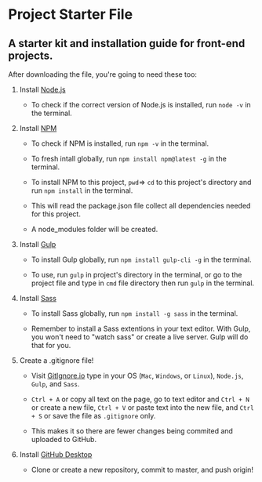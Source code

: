 # Project Starter File

## A starter kit and installation guide for front-end projects.

After downloading the file, you're going to need these too:

  1. Install [Node.js](https://nodejs.org/en/download/ "Node.js dowload link")
  
      - To check if the correct version of Node.js is installed, run ```node -v``` in the terminal.
        
  2. Install [NPM](https://www.npmjs.com/get-npm "NPM installation guide") 
  
      - To check if NPM is installed, run ```npm -v``` in the terminal.
      
      - To fresh intall globally, run ```npm install npm@latest -g``` in the terminal.
      
      - To install NPM to this project, ```pwd```=> ```cd``` to this project's directory and run ```npm install``` in the terminal.
      
      - This will read the package.json file collect all dependencies needed for this project. 
      
      - A node_modules folder will be created. 
      
  
  3. Install [Gulp](https://www.npmjs.com/package/gulp "Gulp installation guide")
  
      - To install Gulp globally, run ```npm install gulp-cli -g``` in the terminal.
      
      - To use, run ```gulp``` in project's directory in the terminal, or go to the project file and type in ```cmd``` file directory then run ```gulp``` in the terminal.
      
  4. Install [Sass](https://sass-lang.com/install "Sass installation guide")
  
      - To install Sass globally, run ```npm install -g sass``` in the terminal.
      
      - Remember to install a Sass extentions in your text editor. With Gulp, you won't need to "watch sass" or create a live server. Gulp will do that for you.
      
  5. Create a .gitignore file!
  
      - Visit [GitIgnore.io](https://www.gitignore.io/ "GitIgnore.io link") type in your OS (```Mac```, ```Windows```, or ```Linux```), ```Node.js```, ```Gulp```, and ```Sass```.
      
      - ```Ctrl + A``` or copy all text on the page, go to text editor and ```Ctrl + N``` or create a new file, ```Ctrl + V``` or paste text into the new file, and ```Ctrl + S``` or save the file as ```.gitignore``` only.
      
      - This makes it so there are fewer changes being commited and uploaded to GitHub.
      
   6. Install [GitHub Desktop](https://desktop.github.com/ "GitHub Desktop download link")
   
      - Clone or create a new repository, commit to master, and push origin!
